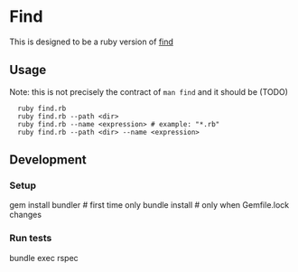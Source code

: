 # Find

This is designed to be a ruby version of [find](http://man7.org/linux/man-pages/man1/find.1.html)

## Usage

Note: this is not precisely the contract of `man find` and it should be (TODO)
```(bash)
  ruby find.rb 
  ruby find.rb --path <dir>
  ruby find.rb --name <expression> # example: "*.rb"
  ruby find.rb --path <dir> --name <expression>
```

## Development

### Setup
gem install bundler # first time only
bundle install # only when Gemfile.lock changes

### Run tests
bundle exec rspec
